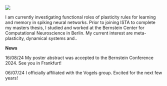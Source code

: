 ![](assets/IMG_7499.jpg)

I am currently investigating functional roles of plasticity rules for learning and memory in spiking neural networks. 
Prior to joining ISTA to complete my masters thesis, I studied and worked at the Bernstein Center for Computational Neuroscience in Berlin. My current interest are meta-plasticity, dynamical systems and..

**News**

16/08/24 My poster abstract was accepted to the Bernstein Conference 2024. See you in Frankfurt!

06/07/24 I officially affiliated with the Vogels group. Excited for the next few years!
